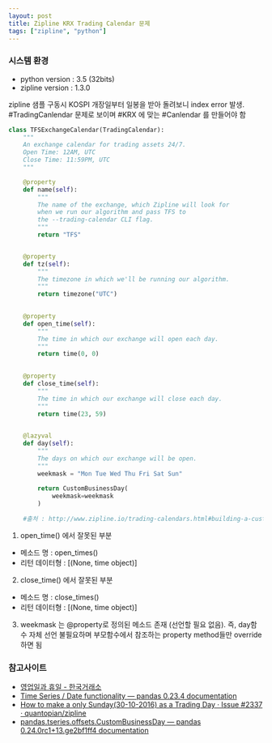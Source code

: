 ```yaml
---
layout: post
title: Zipline KRX Trading Calendar 문제
tags: ["zipline", "python"]
---
```


### 시스템 환경
* python version : 3.5 (32bits)
* zipline version : 1.3.0

zipline 샘플 구동시 KOSPI 개장일부터 일봉을 받아 돌려보니 index error 발생. #TradingCanlendar 문제로 보이며 #KRX 에 맞는 #Canlendar 를 만들어야 함

```python
class TFSExchangeCalendar(TradingCalendar):
    """
    An exchange calendar for trading assets 24/7.
    Open Time: 12AM, UTC
    Close Time: 11:59PM, UTC
    """ 

    @property
    def name(self):
        """
        The name of the exchange, which Zipline will look for
        when we run our algorithm and pass TFS to
        the --trading-calendar CLI flag.
        """
        return "TFS"


    @property
    def tz(self):
        """
        The timezone in which we'll be running our algorithm.
        """
        return timezone("UTC")
 

    @property
    def open_time(self):
        """
        The time in which our exchange will open each day.
        """
        return time(0, 0)
 

    @property
    def close_time(self):
        """
        The time in which our exchange will close each day.
        """
        return time(23, 59)
 

    @lazyval
    def day(self):
        """
        The days on which our exchange will be open.
        """
        weekmask = "Mon Tue Wed Thu Fri Sat Sun"
        
        return CustomBusinessDay(
            weekmask=weekmask
        )
    
    #출처 : http://www.zipline.io/trading-calendars.html#building-a-custom-trading-calendar (2019.01.14)
```

1. open_time() 에서 잘못된 부분
  - 메소드 명 : open_times()
  - 리턴 데이터형 : [(None, time object)]
2. close_time() 에서 잘못된 부분
  - 메소드 명 : close_times()
  - 리턴 데이터형 : [(None, time object)]
3. weekmask 는 @property로 정의된 메소드 존재 (선언할 필요 없음). 즉, day함수 자체 선언 불필요하며 부모함수에서 참조하는 property method들만 override하면 됨

### 참고사이트
* [영업일과 휴일 - 한국거래소](https://financedata.github.io/posts/pandas-market-days-krx.html)
* [Time Series / Date functionality — pandas 0.23.4 documentation](https://pandas.pydata.org/pandas-docs/stable/timeseries.html)
* [How to make a only Sunday(30-10-2016) as a Trading Day · Issue #2337 · quantopian/zipline](https://github.com/quantopian/zipline/issues/2337)
* [pandas.tseries.offsets.CustomBusinessDay — pandas 0.24.0rc1+13.ge2bf1ff4 documentation](https://pandas-docs.github.io/pandas-docs-travis/api/generated/pandas.tseries.offsets.CustomBusinessDay.html)
